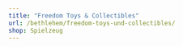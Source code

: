 ```yaml
---
title: "Freedom Toys & Collectibles"
url: /bethlehem/freedom-toys-und-collectibles/
shop: Spielzeug
---
```

